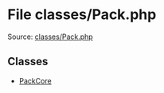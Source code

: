 File classes/Pack.php
=========

Source: [classes/Pack.php](https://github.com/PrestaShop/PrestaShop/blob/1.5.5.0/classes/Pack.php)


Classes
-------

* [PackCore](class.PackCore.md)

